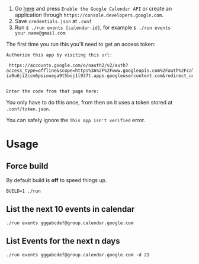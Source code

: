 1. Go [here](https://developers.google.com/calendar/quickstart/nodejs) and press `Enable the Google Calendar API` or create an application through `https://console.developers.google.com`.
1. Save `credentials.json` at `.conf`
1. Run `$ ./run events [calendar-id]`, for example `$ ./run events your.name@gmail.com`

The first time you run this you'll need to get an access token:

```
Authorize this app by visiting this url:

 https://accounts.google.com/o/oauth2/v2/auth?access_type=offline&scope=https%3A%2F%2Fwww.googleapis.com%2Fauth%2Fcalendar.readonly&response_type=code&client_id=815400332127-ia0u6ji2ccm6psiouega9t5boj1l937t.apps.googleusercontent.com&redirect_uri=urn%3Aietf%3Awg%3Aoauth%3A2.0%3Aoob


Enter the code from that page here:

```

You only have to do this once, from then on it uses a token stored at `.conf/token.json`.

You can safely ignore the `This app isn't verified` error.

# Usage

## Force build

By default build is **off** to speed things up.

```
BUILD=1 ./run
```

## List the next 10 events in calendar

```
./run events gggabcdef@group.calendar.google.com
```

## List Events for the next n days

```
./run events gggabcdef@group.calendar.google.com -d 21
```